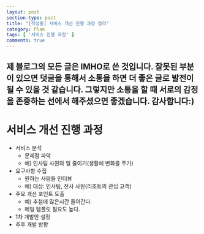 ```yaml
---
layout: post
section-type: post
title: "[작성중] 서비스 개선 진행 과정 정리"
category: Plan
tags: [ '서비스 진행 과정' ]
comments: true
---
```

제 블로그의 모든 글은 IMHO로 쓴 것입니다.
잘못된 부분이 있으면 덧글을 통해서 소통을 하면 더 좋은 글로 발전이 될 수 있을 것 같습니다.
그렇지만 소통을 할 때 서로의 감정을 존중하는 선에서 해주셨으면 좋겠습니다.
감사합니다:)
---
# 서비스 개선 진행 과정

- 서비스 분석
  - 문제점 파악
  - 예) 인사팀 사원의 일 줄이기(생활에 변화를 주기)
- 요구사항 수집
  - 원하는 사람들 인터뷰
  - 예) 대상: 인사팀, 전사 사원(리조트의 관심 고객)
- 주요 개선 포인트 도출
  - 예) 추첨에 많은시간 들어간다.
  - 메일 템플릿 필요도 높다.
- 1차 개발안 설정
- 추후 개발 방향
